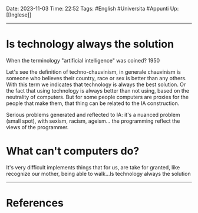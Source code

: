Date: 2023-11-03
Time: 22:52
Tags: #English #Universita #Appunti 
Up: [[Inglese]]

---
# Is technology always the solution

When the terminology "artificial intelligence" was coined? 1950

Let's see the definition of techno-chauvinism, in generale chauvinism is someone who believes their country, race or sex is better than any others. With this term we indicates that technology is always the best solution. Or the fact that using technology is always better than not using, based on the neutrality of computers. But for some people computers are proxies for the people that make them, that thing can be related to the IA construction. 

Serious problems generated and reflected to IA: it's a nuanced problem (small spot), with sexism, racism, ageism... the programming reflect the views of the programmer. 

# What can't computers do?

It's very difficult implements things that for us, are take for granted, like recognize our mother, being able to walk...Is technology always the solution


---
# References

